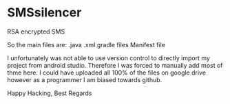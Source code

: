 # SMSsilencer
RSA encrypted SMS


So the main files are:
.java
.xml
gradle files
Manifest file


I unfortunately was not able to use version control to directly import my project from android studio.
Therefore I was forced to manually add most of thme here. I could have uploaded all 100% of the files on google 
drive however as a programmer I am biased towards github.

Happy Hacking,
Best Regards
